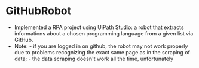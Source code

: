 # GitHubRobot

* Implemented a RPA project using UiPath Studio: a robot that extracts informations about a chosen programming language from a given list via GitHub. 
* Note: - if you are logged in on github, the robot may not work properly due to problems recognizing the exact same page as in the scraping of data;
        - the data scraping doesn't work all the time, unfortunately 
